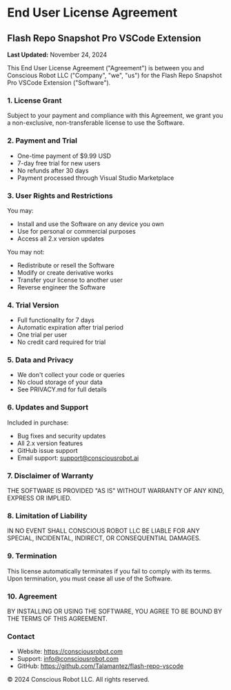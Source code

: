 # End User License Agreement
## Flash Repo Snapshot Pro VSCode Extension

**Last Updated:** November 24, 2024

This End User License Agreement ("Agreement") is between you and Conscious Robot LLC ("Company", "we", "us") for the Flash Repo Snapshot Pro VSCode Extension ("Software").

### 1. License Grant
Subject to your payment and compliance with this Agreement, we grant you a non-exclusive, non-transferable license to use the Software.

### 2. Payment and Trial
- One-time payment of $9.99 USD
- 7-day free trial for new users
- No refunds after 30 days
- Payment processed through Visual Studio Marketplace

### 3. User Rights and Restrictions
You may:
- Install and use the Software on any device you own
- Use for personal or commercial purposes
- Access all 2.x version updates

You may not:
- Redistribute or resell the Software
- Modify or create derivative works
- Transfer your license to another user
- Reverse engineer the Software

### 4. Trial Version
- Full functionality for 7 days
- Automatic expiration after trial period
- One trial per user
- No credit card required for trial

### 5. Data and Privacy
- We don't collect your code or queries
- No cloud storage of your data
- See PRIVACY.md for full details

### 6. Updates and Support
Included in purchase:
- Bug fixes and security updates
- All 2.x version features
- GitHub issue support
- Email support: support@consciousrobot.ai

### 7. Disclaimer of Warranty
THE SOFTWARE IS PROVIDED "AS IS" WITHOUT WARRANTY OF ANY KIND, EXPRESS OR IMPLIED.

### 8. Limitation of Liability
IN NO EVENT SHALL CONSCIOUS ROBOT LLC BE LIABLE FOR ANY SPECIAL, INCIDENTAL, INDIRECT, OR CONSEQUENTIAL DAMAGES.

### 9. Termination
This license automatically terminates if you fail to comply with its terms. Upon termination, you must cease all use of the Software.

### 10. Agreement
BY INSTALLING OR USING THE SOFTWARE, YOU AGREE TO BE BOUND BY THE TERMS OF THIS AGREEMENT.

### Contact
- Website: https://consciousrobot.com
- Support: info@consciousrobot.com
- GitHub: https://github.com/Talamantez/flash-repo-vscode

© 2024 Conscious Robot LLC. All rights reserved.